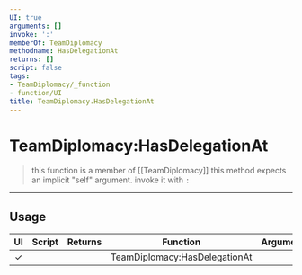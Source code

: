 ```yaml
---
UI: true
arguments: []
invoke: ':'
memberOf: TeamDiplomacy
methodname: HasDelegationAt
returns: []
script: false
tags:
- TeamDiplomacy/_function
- function/UI
title: TeamDiplomacy.HasDelegationAt
---
```

# TeamDiplomacy:HasDelegationAt
> this function is a member of [[TeamDiplomacy]]
> this method expects an implicit "self" argument. invoke it with `:`
-----
## Usage
|  UI | Script | Returns | Function | Arguments |
|:---:|:------:|-------:|:--------:|:---------|
|✓| ||TeamDiplomacy:HasDelegationAt||
